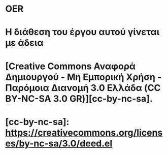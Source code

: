 # OER



# Η διάθεση του έργου αυτού γίνεται με άδεια
# [Creative Commons Αναφορά Δημιουργού - Μη Εμπορική Χρήση - Παρόμοια Διανομή 3.0 Ελλάδα (CC BY-NC-SA 3.0 GR)][cc-by-nc-sa].
# 
# [cc-by-nc-sa]: https://creativecommons.org/licenses/by-nc-sa/3.0/deed.el
